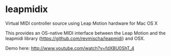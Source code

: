 leapmidix
=========

Virtual MIDI controller source using Leap Motion hardware for Mac OS X

This provides an OS-native MIDI interface between the Leap Motion and the leapmidi library (https://github.com/revmischa/leapmidi) and OSX. 

Demo here: http://www.youtube.com/watch?v=fdXBU0ShT_4